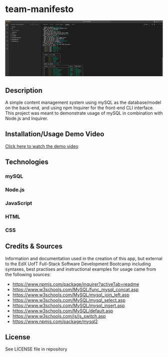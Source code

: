 # team-manifesto

![Screenshot of the app as viewed in an integrated development environment](assets/images/teamManifestoCap.png)

## Description

A simple content management system using mySQL as the database/model on the back-end, and using npm Inquirer for the front-end CLI interface. This project was meant to demonstrate usage of mySQL in combination with Node.js and Inquirer.

## Installation/Usage Demo Video

[Click here to watch the demo video](https://drive.google.com/file/d/1so5xyZF3UXALOl-sVeW8b1XYzrD6gEXj/view)

## Technologies

### mySQL
### Node.js
### JavaScript
### HTML
### CSS

## Credits & Sources

Information and documentation used in the creation of this app, but external to the EdX UofT Full-Stack Software Development Bootcamp including syntaxes, best practises and instructional examples for usage came from the following sources:
- https://www.npmjs.com/package/inquirer?activeTab=readme
- https://www.w3schools.com/MySQL/func_mysql_concat.asp
- https://www.w3schools.com/MySQL/mysql_join_left.asp
- https://www.w3schools.com/MySQL/mysql_select.asp
- https://www.w3schools.com/MySQL/mysql_insert.asp
- https://www.w3schools.com/MySQL/default.asp
- https://www.w3schools.com/js/js_switch.asp
- https://www.npmjs.com/package/mysql2

## License

See LICENSE file in repository